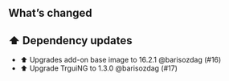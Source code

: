## What’s changed

## ⬆️ Dependency updates

- ⬆️ Upgrades add-on base image to 16.2.1 @barisozdag (#16)
- ⬆ Upgrade TrguiNG to 1.3.0 @barisozdag (#17)
